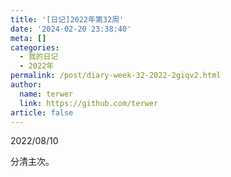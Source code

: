 ```yaml
---
title: '[日记]2022年第32周'
date: '2024-02-20 23:38:40'
meta: []
categories:
  - 我的日记
  - 2022年
permalink: /post/diary-week-32-2022-2giqv2.html
author:
  name: terwer
  link: https://github.com/terwer
article: false
---
```



<!-- more -->




2022/08/10

分清主次。
